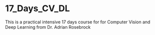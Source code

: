 # 17_Days_CV_DL
This is a practical intensive 17 days course for for Computer Vision and Deep Learning from Dr. Adrian Rosebrock
